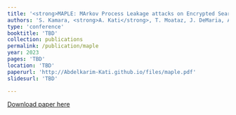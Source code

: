 ```yaml
---
title: '<strong>MAPLE: MArkov Process Leakage attacks on Encrypted Search</strong>'
authors: 'S. Kamara, <strong>A. Kati</strong>, T. Moataz, J. DeMaria, A. Park and A. Treiber'
type: 'conference'
booktitle: 'TBD'
collection: publications
permalink: /publication/maple
year: 2023
pages: 'TBD'
location: 'TBD'
paperurl: 'http://Abdelkarim-Kati.github.io/files/maple.pdf'
slidesurl: 'TBD'

---
```


[Download paper here](http://Abdelkarim-Kati.github.io/files/maple.pdf)
